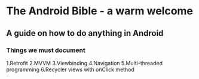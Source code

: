 # The Android Bible - a warm welcome
## A guide on how to do anything in Android

### Things we must document
1.Retrofit
2.MVVM
3.Viewbinding
4.Navigation
5.Multi-threaded programming
6.Recycler views with onClick method



